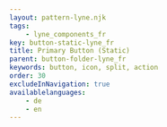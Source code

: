 ```yaml
---
layout: pattern-lyne.njk
tags: 
    - lyne_components_fr
key: button-static-lyne_fr
title: Primary Button (Static)
parent: button-folder-lyne_fr
keywords: button, icon, split, action
order: 30
excludeInNavigation: true
availablelanguages: 
    - de
    - en
---
```

